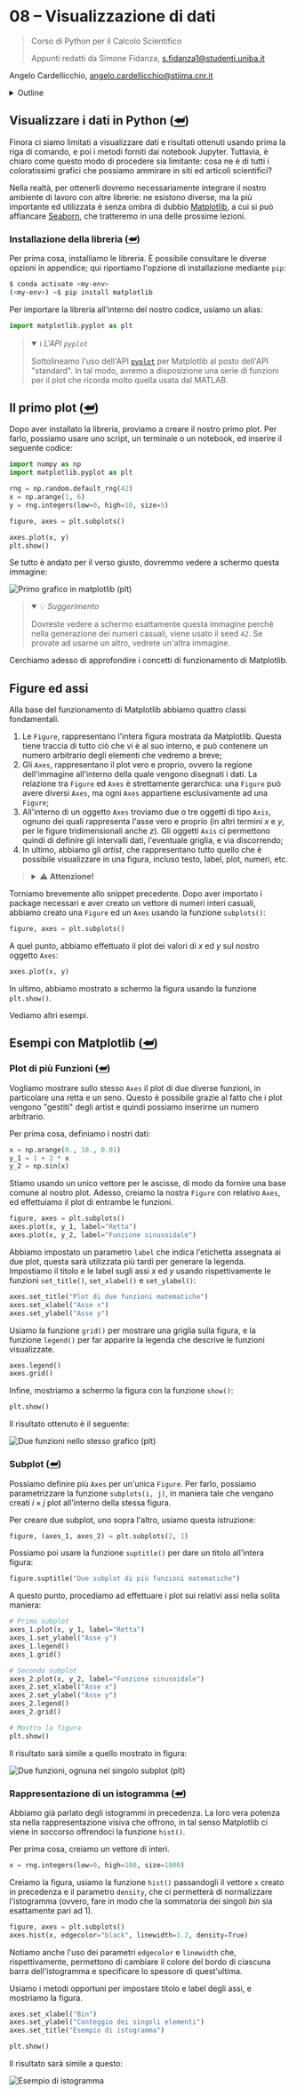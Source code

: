 # 08 – Visualizzazione di dati

> Corso di Python per il Calcolo Scientifico
>
> Appunti redatti da Simone Fidanza, s.fidanza1@studenti.uniba.it

Angelo Cardellicchio, angelo.cardellicchio@stiima.cnr.it

<details>
    <summary>Outline</summary>

<a name="top"></a>

<!-- TOC -->

1. [08 – Visualizzazione di dati](#08--visualizzazione-di-dati)
   1. [Visualizzare i dati in Python (⮨)](#visualizzare-i-dati-in-python-)
      1. [Installazione della libreria (⮨)](#installazione-della-libreria-)
   2. [Il primo plot (⮨)](#il-primo-plot-)
   3. [Figure ed assi](#figure-ed-assi)
   4. [Esempi con Matplotlib (⮨)](#esempi-con-matplotlib-)
      1. [Plot di più Funzioni (⮨)](#plot-di-più-funzioni-)
      2. [Subplot (⮨)](#subplot-)
      3. [Rappresentazione di un istogramma (⮨)](#rappresentazione-di-un-istogramma-)

<!-- /TOC -->

</details>

## Visualizzare i dati in Python ([⮨](#top))

Finora ci siamo limitati a visualizzare dati e risultati ottenuti usando prima
la riga di comando, e poi i metodi forniti dai notebook Jupyter. Tuttavia, è
chiaro come questo modo di procedere sia limitante: cosa ne è di tutti i
coloratissimi grafici che possiamo ammirare in siti ed articoli scientifici?

Nella realtà, per ottenerli dovremo necessariamente integrare il nostro
ambiente di lavoro con altre librerie: ne esistono diverse, ma la più
importante ed utilizzata è senza ombra di dubbio
[Matplotlib](https://matplotlib.org), a cui si può affiancare
[Seaborn](https://seaborn.pydata.org), che tratteremo in una delle prossime
lezioni.

### Installazione della libreria ([⮨](#top))

Per prima cosa, installiamo le libreria. È possibile consultare le diverse
opzioni in appendice; qui riportiamo l'opzione di installazione mediante `pip`:

```sh
$ conda activate <my-env>
(<my-env>) ~$ pip install matplotlib
```

Per importare la libreria all'interno del nostro codice, usiamo un alias:

```python
import matplotlib.pyplot as plt
```

> <details open>
> <summary>ℹ️ <em>L'API <code>pyplot</code></em></summary>
>
> Sottolineamo l'uso dell'API [`pyplot`](https://matplotlib.org/stable/tutorials/introductory/pyplot.html)
> per Matplotlib al posto dell'API "standard". In tal modo, avremo a
> disposizione una serie di funzioni per il plot che ricorda molto quella usata
> dal MATLAB.
>
> </details>

## Il primo plot ([⮨](#top))

Dopo aver installato la libreria, proviamo a creare il nostro primo plot. Per
farlo, possiamo usare uno script, un terminale o un notebook, ed inserire il
seguente codice:

```python
import numpy as np
import matplotlib.pyplot as plt

rng = np.random.default_rng(42)
x = np.arange(1, 6)
y = rng.integers(low=0, high=10, size=5)

figure, axes = plt.subplots()

axes.plot(x, y)
plt.show()
```

Se tutto è andato per il verso giusto, dovremmo vedere a schermo questa
immagine:

![Primo grafico in matplotlib (plt)](../img/matplotlib/first_plot.png)

> <details open>
> <summary>💡 <em>Suggerimento</em></summary>
>
> Dovreste vedere a schermo esattamente questa immagine perché nella
> generazione dei numeri casuali, viene usato il seed `42`. Se provate ad usarne
> un altro, vedrete un'altra immagine.
>
> </details>

Cerchiamo adesso di approfondire i concetti di funzionamento di Matplotlib.

## Figure ed assi

Alla base del funzionamento di Matplotlib abbiamo quattro classi fondamentali.

1. Le `Figure`, rappresentano l'intera figura mostrata da Matplotlib.
   Questa tiene traccia di tutto ciò che vi è al suo interno, e può contenere
   un numero arbitrario degli elementi che vedremo a breve;
2. Gli `Axes`, rappresentano il plot vero e proprio, ovvero la regione
   dell'immagine all'interno della quale vengono disegnati i dati. La relazione
   tra `Figure` ed `Axes` è strettamente gerarchica: una `Figure` può avere
   diversi `Axes`, ma ogni `Axes` appartiene esclusivamente ad una `Figure`;
3. All'interno di un oggetto `Axes` troviamo due o tre oggetti di tipo `Axis`,
   ognuno dei quali rappresenta l'asse vero e proprio (in altri termini $x$ e
   $y$, per le figure tridimensionali anche $z$). Gli oggetti `Axis` ci
   permettono quindi di definire gli intervalli dati, l'eventuale griglia, e
   via discorrendo;
4. In ultimo, abbiamo gli _artist_, che rappresentano tutto quello che è
   possibile visualizzare in una figura, incluso testo, label, plot, numeri,
   etc.

> <details>
> <summary>⚠️ <strong>Attenzione!</strong></summary>
>
> È importante non confondere gli `Axes` con gli `Axis`, nonostante la scelta
> dei nomi.
>
> </details>

Torniamo brevemente allo snippet precedente. Dopo aver importato i package
necessari e aver creato un vettore di numeri interi casuali, abbiamo creato una
`Figure` ed un `Axes` usando la funzione `subplots()`:

```python
figure, axes = plt.subplots()
```

A quel punto, abbiamo effettuato il plot dei valori di $x$ ed $y$ sul nostro
oggetto `Axes`:

```python
axes.plot(x, y)
```

In ultimo, abbiamo mostrato a schermo la figura usando la funzione `plt.show()`.

Vediamo altri esempi.

## Esempi con Matplotlib ([⮨](#top))

### Plot di più Funzioni ([⮨](#top))

Vogliamo mostrare sullo stesso `Axes` il plot di due diverse funzioni, in
particolare una retta e un seno. Questo è possibile grazie al fatto che i plot
vengono "gestiti" degli artist e quindi possiamo inserirne un numero arbitrario.

Per prima cosa, definiamo i nostri dati:

```python
x = np.arange(0., 10., 0.01)
y_1 = 1 + 2 * x
y_2 = np.sin(x)
```

Stiamo usando un unico vettore per le ascisse, di modo da fornire una base
comune al nostro plot. Adesso, creiamo la nostra `Figure` con relativo `Axes`,
ed effettuiamo il plot di entrambe le funzioni.

```python
figure, axes = plt.subplots()
axes.plot(x, y_1, label="Retta")
axes.plot(x, y_2, label="Funzione sinusoidale")
```

Abbiamo impostato un parametro `label` che indica l'etichetta assegnata ai due
plot, questa sarà utilizzata più tardi per generare la legenda. Impostiamo il
titolo e le label sugli assi $x$ ed $y$ usando rispettivamente le funzioni
`set_title()`, `set_xlabel()` e `set_ylabel()`:

```python
axes.set_title("Plot di due funzioni matematiche")
axes.set_xlabel("Asse x")
axes.set_ylabel("Asse y")
```

Usiamo la funzione `grid()` per mostrare una griglia sulla figura, e la
funzione `legend()` per far apparire la legenda che descrive le funzioni
visualizzate.

```python
axes.legend()
axes.grid()
```

Infine, mostriamo a schermo la figura con la funzione `show()`:

```python
plt.show()
```

Il risultato ottenuto è il seguente:

![Due funzioni nello stesso grafico (plt)](../img/matplotlib/two_func_in_one.png)

### Subplot ([⮨](#top))

Possiamo definire più `Axes` per un'unica `Figure`. Per farlo, possiamo
parametrizzare la funzione `subplots(i, j)`, in maniera tale che vengano
creati $i \times j$ plot all'interno della stessa figura.

Per creare due subplot, uno sopra l'altro, usiamo questa istruzione:

```python
figure, (axes_1, axes_2) = plt.subplots(2, 1)
```

Possiamo poi usare la funzione `suptitle()` per dare un titolo all'intera
figura:

```python
figure.suptitle("Due subplot di più funzioni matematiche")
```

A questo punto, procediamo ad effettuare i plot sui relativi assi nella solita
maniera:

```python
# Primo subplot
axes_1.plot(x, y_1, label="Retta")
axes_1.set_ylabel("Asse y")
axes_1.legend()
axes_1.grid()

# Secondo subplot
axes_2.plot(x, y_2, label="Funzione sinusoidale")
axes_2.set_xlabel("Asse x")
axes_2.set_ylabel("Asse y")
axes_2.legend()
axes_2.grid()

# Mostro la figura
plt.show()
```

Il risultato sarà simile a quello mostrato in figura:

![Due funzioni, ognuna nel singolo subplot (plt)](../img/matplotlib/subplot.png)

### Rappresentazione di un istogramma ([⮨](#top))

Abbiamo già parlato degli istogrammi in precedenza. La loro vera potenza sta
nella rappresentazione visiva che offrono, in tal senso Matplotlib ci viene in
soccorso offrendoci la funzione `hist()`.

Per prima cosa, creiamo un vettore di interi.

```python
x = rng.integers(low=0, high=100, size=1000)
```

Creiamo la figura, usiamo la funzione `hist()` passandogli il vettore `x`
creato in precedenza e il parametro `density`, che ci permetterà di
normalizzare l'istogramma (ovvero, fare in modo che la sommatoria dei
singoli _bin_ sia esattamente pari ad $1$).

```python
figure, axes = plt.subplots()
axes.hist(x, edgecolor="black", linewidth=1.2, density=True)
```

Notiamo anche l'uso dei parametri `edgecolor` e `linewidth` che,
rispettivamente, permettono di cambiare il colore del bordo di ciascuna barra
dell'istogramma e specificare lo spessore di quest'ultima.

Usiamo i metodi opportuni per impostare titolo e label degli assi, e mostriamo
la figura.

```python
axes.set_xlabel("Bin")
axes.set_ylabel("Conteggio dei singoli elementi")
axes.set_title("Esempio di istogramma")

plt.show()
```

Il risultato sarà simile a questo:

![Esempio di istogramma](../img/matplotlib/histogram.png)
